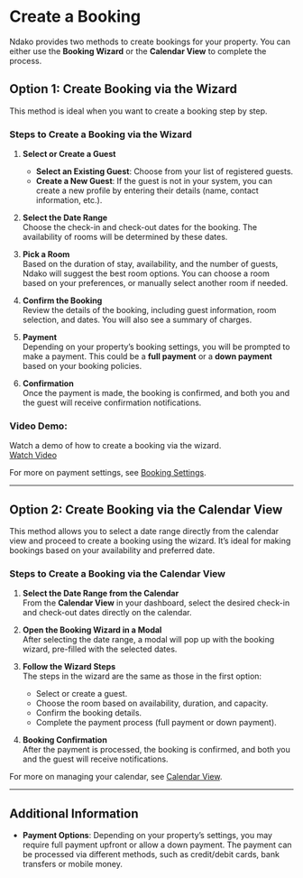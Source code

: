 # Create a Booking

Ndako provides two methods to create bookings for your property. You can either use the **Booking Wizard** or the **Calendar View** to complete the process.

## Option 1: Create Booking via the Wizard

This method is ideal when you want to create a booking step by step.

### Steps to Create a Booking via the Wizard

1. **Select or Create a Guest**  
   - **Select an Existing Guest**: Choose from your list of registered guests.  
   - **Create a New Guest**: If the guest is not in your system, you can create a new profile by entering their details (name, contact information, etc.).

2. **Select the Date Range**  
   Choose the check-in and check-out dates for the booking. The availability of rooms will be determined by these dates.

3. **Pick a Room**  
   Based on the duration of stay, availability, and the number of guests, Ndako will suggest the best room options. You can choose a room based on your preferences, or manually select another room if needed.

4. **Confirm the Booking**  
   Review the details of the booking, including guest information, room selection, and dates. You will also see a summary of charges.

5. **Payment**  
   Depending on your property’s booking settings, you will be prompted to make a payment. This could be a **full payment** or a **down payment** based on your booking policies.

6. **Confirmation**  
   Once the payment is made, the booking is confirmed, and both you and the guest will receive confirmation notifications.

### Video Demo:  
Watch a demo of how to create a booking via the wizard.  
[Watch Video](/path/to/video-demo-wizard.mp4)

For more on payment settings, see [Booking Settings]( /user-docs/reservations/booking-settings).

---

## Option 2: Create Booking via the Calendar View

This method allows you to select a date range directly from the calendar view and proceed to create a booking using the wizard. It’s ideal for making bookings based on your availability and preferred date.

### Steps to Create a Booking via the Calendar View

1. **Select the Date Range from the Calendar**  
   From the **Calendar View** in your dashboard, select the desired check-in and check-out dates directly on the calendar.

2. **Open the Booking Wizard in a Modal**  
   After selecting the date range, a modal will pop up with the booking wizard, pre-filled with the selected dates.

3. **Follow the Wizard Steps**  
   The steps in the wizard are the same as those in the first option:
   - Select or create a guest.
   - Choose the room based on availability, duration, and capacity.
   - Confirm the booking details.
   - Complete the payment process (full payment or down payment).

4. **Booking Confirmation**  
   After the payment is processed, the booking is confirmed, and both you and the guest will receive notifications.

For more on managing your calendar, see [Calendar View]( /user-docs/reservations/calendar-view).

---

## Additional Information

- **Payment Options**: Depending on your property’s settings, you may require full payment upfront or allow a down payment. The payment can be processed via different methods, such as credit/debit cards, bank transfers or mobile money.
